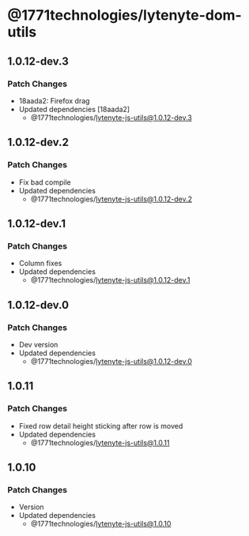 # @1771technologies/lytenyte-dom-utils

## 1.0.12-dev.3

### Patch Changes

- 18aada2: Firefox drag
- Updated dependencies [18aada2]
  - @1771technologies/lytenyte-js-utils@1.0.12-dev.3

## 1.0.12-dev.2

### Patch Changes

- Fix bad compile
- Updated dependencies
  - @1771technologies/lytenyte-js-utils@1.0.12-dev.2

## 1.0.12-dev.1

### Patch Changes

- Column fixes
- Updated dependencies
  - @1771technologies/lytenyte-js-utils@1.0.12-dev.1

## 1.0.12-dev.0

### Patch Changes

- Dev version
- Updated dependencies
  - @1771technologies/lytenyte-js-utils@1.0.12-dev.0

## 1.0.11

### Patch Changes

- Fixed row detail height sticking after row is moved
- Updated dependencies
  - @1771technologies/lytenyte-js-utils@1.0.11

## 1.0.10

### Patch Changes

- Version
- Updated dependencies
  - @1771technologies/lytenyte-js-utils@1.0.10
